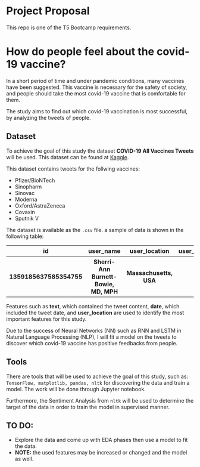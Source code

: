 # Project Proposal 

This repo is one of the T5 Bootcamp requirements. 


# How do people feel about the covid-19 vaccine?

In a short period of time and under pandemic conditions, many vaccines have been suggested. This vaccine is necessary for the safety of society, and people should take the most covid-19 vaccine that is comfortable for them. 

The study aims to find out which covid-19 vaccination is most successful, by analyzing the tweets of people.

## Dataset
To achieve the goal of this study the dataset **COVID-19 All Vaccines Tweets** will be used. 
This dataset can be found at [Kaggle](https://www.kaggle.com/gpreda/all-covid19-vaccines-tweets).


This dataset contains tweets for the follwing vaccines:

- Pfizer/BioNTech
- Sinopharm
- Sinovac
- Moderna
- Oxford/AstraZeneca
- Covaxin
- Sputnik V

The dataset is available as the ```.csv``` file. a sample of data is shown in the following table:
<table width="100%">
 <tr>
  <th>id</th><th>user_name</th><th>user_location</th><th>user_description</th><th>user_created</th><th>user_followers</th><th>user_friends</th><th>user_favourites</th><th>user_verified</th><th>date</th><th>text</th><th>hashtags</th><th>source</th><th>retweets</th><th>favorites</th><th>is_retweet</th>
 </tr>
 <tr>
  <th>1359185637585354755</th><th>Sherri-Ann Burnett-Bowie, MD, MPH</th><th>Massachusetts, USA</th><th>NaN</th><th>2019-10-05 17:42:38</th><th>1051</th><th>717</th><th>1256</th><th>False</th><th>2021-02-09 17:01:23</th><th>48 hours post #Moderna #CovidVaccine. Had low ...
</th><th>['Moderna', 'CovidVaccine']</th><th>Twitter for iPhone</th><th>6</th><th>74</th><th>False</th>
 </tr>
</table>


Features such as **text**, which contained the tweet content, **date**, which included the tweet date, and **user_location** are used to identify the most important features for this study. 

Due to the success of Neural Networks (NN) such as RNN and LSTM in Natural Language Processing (NLP), I will fit a model on the tweets to discover which covid-19 vaccine has positive feedbacks from people. 


## Tools

There are tools that will be used to achieve the goal of this study, such as: ```TensorFlow, matplotlib, pandas, nltk``` for discovering the data and train a model. The work will be done through Jupyter notebook.

Furthermore, the Sentiment Analysis from ```nltk``` will be used to determine the target of the data in order to train the model in supervised manner. 

## **TO DO**: 
- Explore the data and come up with EDA phases then use a model to fit the data.  
- **NOTE:** the used features may be increased or changed and the model as well. 